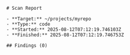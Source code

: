 
    # Scan Report

    - **Target:** ~/projects/myrepo
    - **Type:** code
    - **Started:** 2025-08-12T07:12:19.746103Z
    - **Finished:** 2025-08-12T07:12:19.746753Z

    ## Findings (0)
    
    